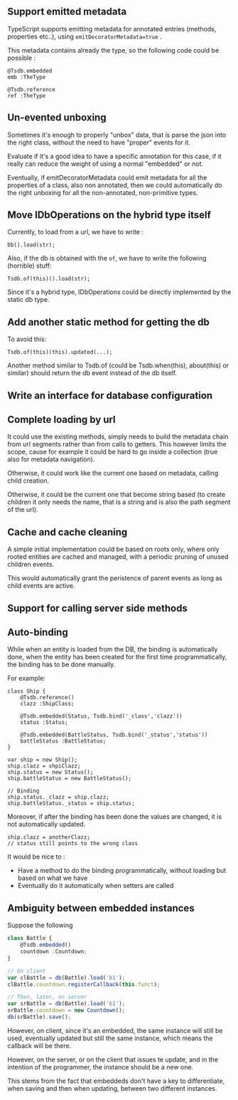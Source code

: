 
Support emitted metadata
------------------------

TypeScript supports emitting metadata for annotated entries (methods, properties etc..), using
``emitDecoratorMetadata=true`` .

This metadata contains already the type, so the following code could be possible :

```
@Tsdb.embedded
emb :TheType

@Tsdb.reference
ref :TheType
```


Un-evented unboxing
-------------------

Sometimes it's enough to properly "unbox" data, that is parse the json into the right class,
without the need to have "proper" events for it.

Evaluate if it's a good idea to have a specific annotation for this case, if it really can 
reduce the weight of using a normal "embedded" or not.

Eventually, if emitDecoratorMetadata could emit metadata for all the properties of a class,
also non annotated, then we could automatically do the right unboxing for all the non-annotated,
non-primitive types.


Move IDbOperations on the hybrid type itself
--------------------------------------------

Currently, to load from a url, we have to write :

```
Db().load(str);
```

Also, if the db is obtained with the ``of``, we have to write the following (horrible) stuff:

```
Tsdb.of(this)().load(str);
```

Since it's a hybrid type, IDbOperations could be directly implemented by the static db type.

Add another static method for getting the db 
--------------------------------------------

To avoid this:
```
Tsdb.of(this)(this).updated(...);
```

Another method similar to Tsdb.of (could be Tsdb.when(this), about(this) or similar) should
return the db event instead of the db itself. 


Write an interface for database configuration
---------------------------------------------


Complete loading by url
-----------------------

It could use the existing methods, simply needs to build the metadata chain from url segments
rather than from calls to getters. This however limits the scope, cause for example it could be
hard to go inside a collection (true also for metadata navigation).

Otherwise, it could work like the current one based on metadata, calling child creation.

Otherwise, it could be the current one that become string based (to create children it only needs
the name, that is a string and is also the path segment of the url).


Cache and cache cleaning
------------------------

A simple initial implementation could be based on roots only, where only rooted entities
are cached and managed, with a periodic pruning of unused children events.

This would automatically grant the peristence of parent events as long as child events are active.

Support for calling server side methods
--------------------------------------


Auto-binding
------------

While when an entity is loaded from the DB, the binding is automatically done,
when the entity has been created for the first time programmatically, the binding
has to be done manually.

For example:
```
class Ship {
	@Tsdb.reference()
	clazz :ShipClass;
	
	@Tsdb.embedded(Status, Tsdb.bind('_class','clazz'))
	status :Status;
	
	@Tsdb.embedded(BattleStatus, Tsdb.bind('_status','status'))
	battleStatus :BattleStatus;	
}

var ship = new Ship();
ship.clazz = shpiClazz;
ship.status = new Status();
ship.battleStatus = new BattleStatus();

// Binding
ship.status._clazz = ship.clazz;
ship.battleStatus._status = ship.status;
```

Moreover, if after the binding has been done the values are changed,
it is not automatically updated.

```
ship.clazz = anotherClazz;
// status still points to the wrong class
```

It would be nice to :
* Have a method to do the binding programmatically, without loading but based on what we have
* Eventually do it automatically when setters are called


Ambiguity between embedded instances
------------------------------------

Suppose the following
```typescript
class Battle {
	@Tsdb.embedded()
	countdown :Countdown;
}

// On client
var clBattle = db(Battle).load('b1');
clBattle.countdown.registerCallback(this.funct);

// Then, later, on server
var srBattle = db(Battle).load('b1');
srBattle.countdown = new Countdown();
db(srBattle).save();
```

However, on client, since it's an embedded, the same instance will still
be used, eventually updated but still the same instance, which means the callback
will be there.

However, on the server, or on the client that issues te update, and in the intention
of the programmer, the instance should be a new one.

This stems from the fact that embeddeds don't have a key to differentiate, when saving
and then when updating, between two different instances.